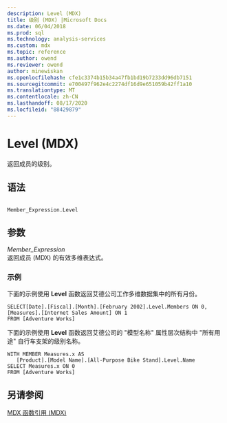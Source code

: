 ```yaml
---
description: Level (MDX)
title: 级别 (MDX) |Microsoft Docs
ms.date: 06/04/2018
ms.prod: sql
ms.technology: analysis-services
ms.custom: mdx
ms.topic: reference
ms.author: owend
ms.reviewer: owend
author: minewiskan
ms.openlocfilehash: cfe1c3374b15b34a47fb1bd19b7233dd96db7151
ms.sourcegitcommit: e700497f962e4c2274df16d9e651059b42ff1a10
ms.translationtype: MT
ms.contentlocale: zh-CN
ms.lasthandoff: 08/17/2020
ms.locfileid: "88429879"
---
```

# <a name="level-mdx"></a>Level (MDX)


  返回成员的级别。  
  
## <a name="syntax"></a>语法  
  
```  
  
Member_Expression.Level  
```  
  
## <a name="arguments"></a>参数  
 *Member_Expression*  
 返回成员 (MDX) 的有效多维表达式。  
  
### <a name="examples"></a>示例  
 下面的示例使用 **Level** 函数返回艾德公司工作多维数据集中的所有月份。  
  
```  
SELECT[Date].[Fiscal].[Month].[February 2002].Level.Members ON 0,  
[Measures].[Internet Sales Amount] ON 1  
FROM [Adventure Works]  
```  
  
 下面的示例使用 **Level** 函数返回艾德公司的 "模型名称" 属性层次结构中 "所有用途" 自行车支架的级别名称。  
  
```  
WITH MEMBER Measures.x AS   
   [Product].[Model Name].[All-Purpose Bike Stand].Level.Name  
SELECT Measures.x ON 0  
FROM [Adventure Works]  
```  
  
## <a name="see-also"></a>另请参阅  
 [MDX 函数引用 (MDX)](../mdx/mdx-function-reference-mdx.md)  
  
  
